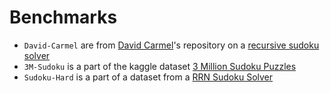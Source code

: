 # Benchmarks
* `David-Carmel` are from [David Carmel](https://github.com/davidcarmel)'s repository on a [recursive sudoku solver](https://github.com/davidcarmel/SudokuSolver/tree/main/data)
* `3M-Sudoku` is a part of the kaggle dataset [3 Million Sudoku Puzzles](https://www.kaggle.com/datasets/radcliffe/3-million-sudoku-puzzles-with-ratings)
* `Sudoku-Hard` is a part of a dataset from a [RRN Sudoku Solver](https://paperswithcode.com/dataset/rrn-sudoku)